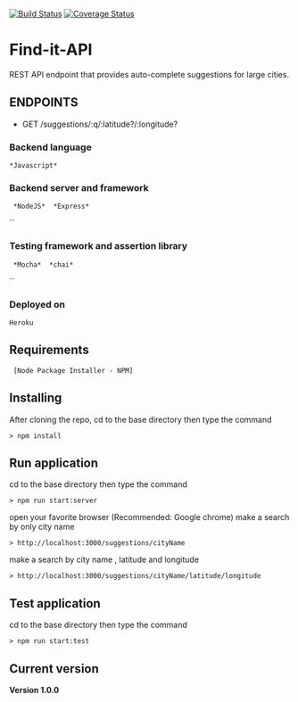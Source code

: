 [![Build Status](https://travis-ci.org/T2Wil/Find-it-API.svg?branch=develop)](https://travis-ci.org/T2Wil/Find-it-API)
[![Coverage Status](https://coveralls.io/repos/github/T2Wil/Find-it-API/badge.svg?branch=develop)](https://coveralls.io/github/T2Wil/Find-it-API?branch=develop)
# Find-it-API
REST API endpoint that provides auto-complete suggestions for large cities.

## ENDPOINTS
* GET /suggestions/:q/:latitude?/:longitude?

### Backend language
```
*Javascript*
```
### Backend server and framework
```
 *NodeJS*  *Express*
 ```
``
### Testing framework and assertion library
```
 *Mocha*  *chai*
 ```
``
### Deployed on
```
Heroku
```
## Requirements
```
 [Node Package Installer - NPM] 
```

## Installing
After cloning the repo, cd to the base directory then type the command
```
> npm install
```
## Run application
cd to the base directory then type the command
```
> npm run start:server
```
open your favorite browser (Recommended: Google chrome)
make a search by only city name
```
> http://localhost:3000/suggestions/cityName
```
make a search by city name , latitude and longitude
```
> http://localhost:3000/suggestions/cityName/latitude/longitude
```
## Test application
cd to the base directory then type the command
```
> npm run start:test
```
## Current version

**Version 1.0.0**

